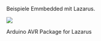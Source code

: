 Beispiele Emmbedded mit Lazarus.

<img src="https://github.com/sechshelme/Lazarus-Embedded/blob/master/avr_package.png">

Arduino AVR Package for Lazarus
